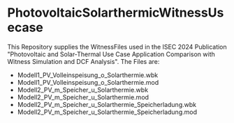 # PhotovoltaicSolarthermicWitnessUsecase
This Repository supplies the WitnessFiles used in the ISEC 2024 Publication "Photovoltaic and Solar-Thermal Use Case Application
Comparison with Witness Simulation and DCF Analysis".
The Files are:
* Modell1_PV_Volleinspeisung_o_Solarthermie.wbk
* Modell1_PV_Volleinspeisung_o_Solarthermie.mod
* Modell2_PV_m_Speicher_u_Solarthermie.wbk
* Modell2_PV_m_Speicher_u_Solarthermie.mod
* Modell2_PV_m_Speicher_u_Solarthermie_Speicherladung.wbk
* Modell2_PV_m_Speicher_u_Solarthermie_Speicherladung.mod
